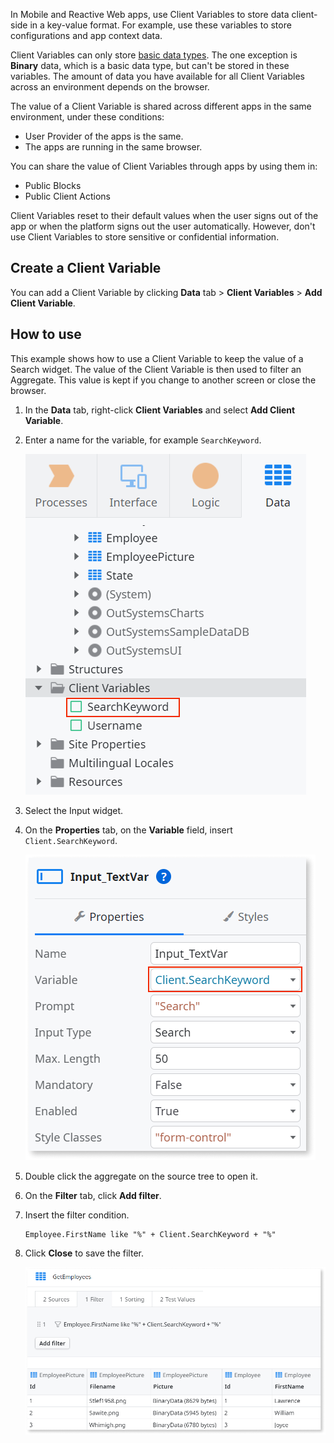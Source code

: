 
In Mobile and Reactive Web apps, use Client Variables to store data client-side in a key-value format. For example, use these variables to store configurations and app context data.

Client Variables can only store [basic data types](<../../data/data-types/available-data-types.md>). The one exception is **Binary** data, which is a basic data type, but can't be stored in these variables.
The amount of data you have available for all Client Variables across an environment depends on the browser.

The value of a Client Variable is shared across different apps in the same environment, under these conditions:

* User Provider of the apps is the same.
* The apps are running in the same browser.

You can share the value of Client Variables through apps by using them in:

* Public Blocks
* Public Client Actions

Client Variables reset to their default values when the user signs out of the app or when the platform signs out the user automatically. However, don't use Client Variables to store sensitive or confidential information.

## Create a Client Variable 

You can add a Client Variable by clicking **Data** tab > **Client Variables** > **Add Client Variable**.

## How to use

This example shows how to use a Client Variable to keep the value of a Search widget. The value of the Client Variable is then used to filter an Aggregate. This value is kept if you change to another screen or close the browser.

1. In the **Data** tab, right-click **Client Variables** and select **Add Client Variable**.

1. Enter a name for the variable, for example `SearchKeyword`.

    ![New Client Variable created with the name SearchKeyword](<images/client-variable-new-ss.png>)

1. Select the Input widget.

1. On the **Properties** tab, on the **Variable** field, insert `Client.SearchKeyword`.

    ![Binding the Client Variable to the Input](<images/client-variable-input-ss.png>)

1. Double click the aggregate on the source tree to open it.

1. On the **Filter** tab, click **Add filter**.

1. Insert the filter condition. 

    ```
    Employee.FirstName like "%" + Client.SearchKeyword + "%"
    ```

1. Click **Close** to save the filter. 

    ![Aggregate with a filter that uses the SearchKeyword Variable to filter the results](<images/client-var-filtered-aggregate-ss.png>) 
